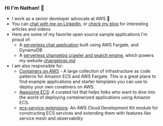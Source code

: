 ### Hi I'm Nathan! 👋

- I work as a senior developer advocate at AWS 🥑
- You can [chat with me on LinkedIn](https://www.linkedin.com/in/nathankpeck/), or [check my blog](https://nathanpeck.com) for interesting articles and videos
- Here are some of my favorite open source sample applications I'm proud of:
  - A [serverless chat application](https://github.com/nathanpeck/socket.io-chat-fargate) built using AWS Fargate, and DynamoDB
  - A [serverless changelog crawler and search engine](https://github.com/aws-samples/aws-cdk-changelogs-demo), which powers my website [changelogs.md](https://changelogs.md)
- I am also responsible for:
  - [Containers on AWS](https://containersonaws.com/pattern/) - A large collection of infrastructure as code patterns for Amazon ECS and AWS Fargate. This is a great place to find example applications and starter templates you can use to deploy your own conatiners on AWS.
  - [Awesome ECS](https://github.com/nathanpeck/awesome-ecs/blob/master/README.md): A curated list that helps folks who want to dive into the world of deploying containerized applications using Amazon ECS.
  - [ecs-service-extensions](https://www.npmjs.com/package/@aws-cdk-containers/ecs-service-extensions): An AWS Cloud Development Kit module for constructing ECS services and extending them with features like service mesh and observability
